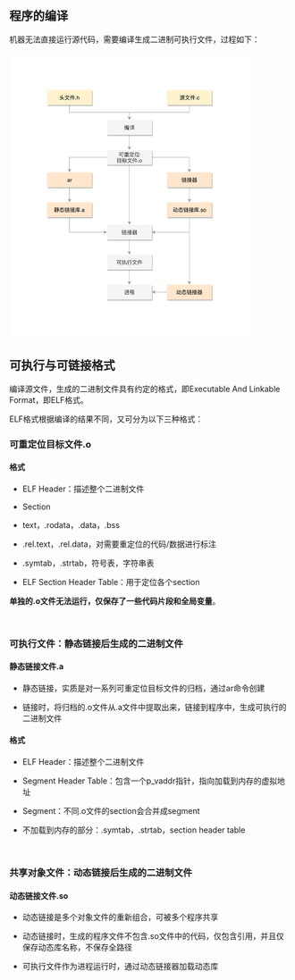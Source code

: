 ## 程序的编译

机器无法直接运行源代码，需要编译生成二进制可执行文件，过程如下：

<img src="./image/ELF.jpeg" style="zoom:50%;" />



## 可执行与可链接格式

编译源文件，生成的二进制文件具有约定的格式，即Executable And Linkable Format，即ELF格式。

ELF格式根据编译的结果不同，又可分为以下三种格式：

### 可重定位目标文件.o

#### 格式

- ELF Header：描述整个二进制文件

- Section

- text，.rodata，.data，.bss

- .rel.text，.rel.data，对需要重定位的代码/数据进行标注

- .symtab，.strtab，符号表，字符串表

- ELF Section Header Table：用于定位各个section

**单独的.o文件无法运行，仅保存了一些代码片段和全局变量**。

<br>

### 可执行文件：静态链接后生成的二进制文件

#### 静态链接文件.a

- 静态链接，实质是对一系列可重定位目标文件的归档，通过ar命令创建

- 链接时，将归档的.o文件从.a文件中提取出来，链接到程序中，生成可执行的二进制文件

#### 格式

- ELF Header：描述整个二进制文件

- Segment Header Table：包含一个p_vaddr指针，指向加载到内存的虚拟地址

- Segment：不同.o文件的section会合并成segment

- 不加载到内存的部分：.symtab，.strtab，section header table

<br>

### 共享对象文件：动态链接后生成的二进制文件

#### 动态链接文件.so

- 动态链接是多个对象文件的重新组合，可被多个程序共享

- 动态链接时，生成的程序文件不包含.so文件中的代码，仅包含引用，并且仅保存动态库名称，不保存全路径

- 可执行文件作为进程运行时，通过动态链接器加载动态库